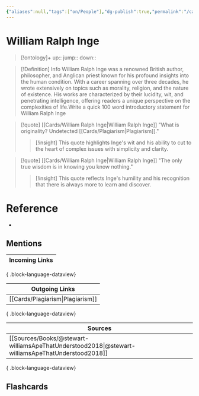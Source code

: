 ```yaml
---
{"aliases":null,"tags":["on/People"],"dg-publish":true,"permalink":"/cards/william-ralph-inge/","dgPassFrontmatter":true}
---
```


# William Ralph Inge

> [!ontology]+
> up:: 
> jump:: 
> down:: 

> [!Definition] Info
> William Ralph Inge was a renowned British author, philosopher, and Anglican priest known for his profound insights into the human condition. With a career spanning over three decades, he wrote extensively on topics such as morality, religion, and the nature of existence. His works are characterized by their lucidity, wit, and penetrating intelligence, offering readers a unique perspective on the complexities of life.️Write a quick 100 word introductory statement for William Ralph Inge

> [!quote] [[Cards/William Ralph Inge\|William Ralph Inge]]
> "What is originality? Undetected [[Cards/Plagiarism\|Plagiarism]]."
> > [!insight]
> > This quote highlights Inge's wit and his ability to cut to the heart of complex issues with simplicity and clarity.

> [!quote] [[Cards/William Ralph Inge\|William Ralph Inge]]
> "The only true wisdom is in knowing you know nothing."
> > [!insight] 
> > This quote reflects Inge's humility and his recognition that there is always more to learn and discover.

# Reference
- 

## Mentions
| Incoming Links |
| -------------- |

{ .block-language-dataview}

| Outgoing Links                      |
| ----------------------------------- |
| [[Cards/Plagiarism\|Plagiarism]] |

{ .block-language-dataview}

| Sources                                                                                             |
| --------------------------------------------------------------------------------------------------- |
| [[Sources/Books/@stewart-williamsApeThatUnderstood2018\|@stewart-williamsApeThatUnderstood2018]] |

{ .block-language-dataview}

## Flashcards

